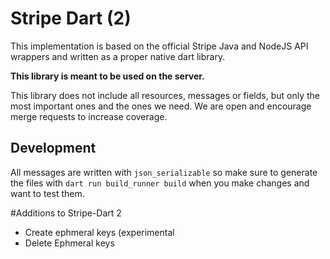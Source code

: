 # Stripe Dart (2)

This implementation is based on the official Stripe Java and NodeJS API wrappers
and written as a proper native dart library.

**This library is meant to be used on the server.**

This library does not include all resources, messages or fields, but only the
most important ones and the ones we need. We are open and encourage merge
requests to increase coverage.

## Development

All messages are written with `json_serializable` so make sure to generate the
files with `dart run build_runner build` when you make changes and want to test
them.

#Additions to Stripe-Dart 2
- Create ephmeral keys (experimental
- Delete Ephmeral keys
